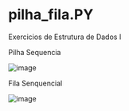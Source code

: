 # pilha_fila.PY

Exercicios de Estrutura de Dados I

Pilha Sequencia 

![image](https://user-images.githubusercontent.com/62299705/227274966-b5c705b2-04fa-4cff-9766-49b402dc79fb.png)


Fila Senquencial

![image](https://user-images.githubusercontent.com/62299705/227275062-46c59ec3-ef6b-4905-a647-347f3aa5c135.png)
